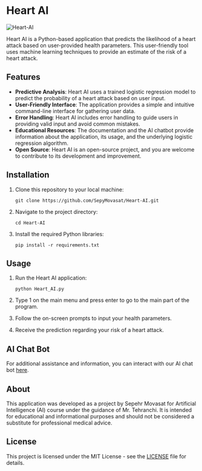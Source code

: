 # Heart AI
![Heart-AI](https://github.com/SepyMovasat/Heart-AI/assets/81220038/4ad8023e-fcec-43ea-80f8-b97f871a039d)

Heart AI is a Python-based application that predicts the likelihood of a heart attack based on user-provided health parameters. This user-friendly tool uses machine learning techniques to provide an estimate of the risk of a heart attack.

## Features

- **Predictive Analysis**: Heart AI uses a trained logistic regression model to predict the probability of a heart attack based on user input.
- **User-Friendly Interface**: The application provides a simple and intuitive command-line interface for gathering user data.
- **Error Handling**: Heart AI includes error handling to guide users in providing valid input and avoid common mistakes.
- **Educational Resources**: The documentation and the AI chatbot provide information about the application, its usage, and the underlying logistic regression algorithm.
- **Open Source**: Heart AI is an open-source project, and you are welcome to contribute to its development and improvement.

## Installation

1. Clone this repository to your local machine:

   ```
   git clone https://github.com/SepyMovasat/Heart-AI.git
   ```
2. Navigate to the project directory:

   ```
   cd Heart-AI
   ```
3. Install the required Python libraries:

   ```
   pip install -r requirements.txt
   ```

## Usage

1. Run the Heart AI application:
   ```
   python Heart_AI.py
   ```
2. Type 1 on the main menu and press enter to go to the main part of the program.
   
3. Follow the on-screen prompts to input your health parameters.

4. Receive the prediction regarding your risk of a heart attack.

## AI Chat Bot

For additional assistance and information, you can interact with our AI chat bot [here](https://www.chatbase.co/chatbot-iframe/fZmiatD_KEt158hzBMoSD).

## About
This application was developed as a project by Sepehr Movasat for Artificial Intelligence (AI) course under the guidance of Mr. Tehranchi. It is intended for educational and informational purposes and should not be considered a substitute for professional medical advice.
   
## License
This project is licensed under the MIT License - see the [LICENSE](https://github.com/SepyMovasat/Heart-AI/blob/master/LICENSE) file for details.

